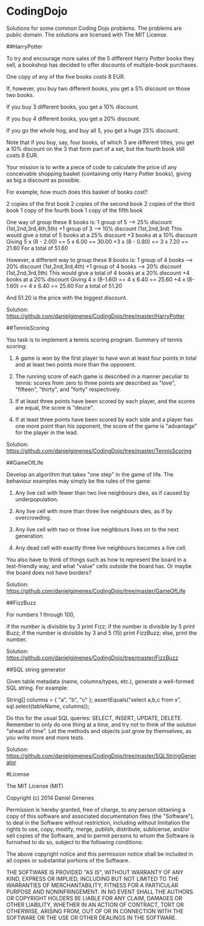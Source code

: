 CodingDojo
==========

Solutions for some common Coding Dojo problems. The problems are public domain. The solutions are licensed with The MIT License.

##HarryPotter

To try and encourage more sales of the 5 different Harry Potter books they sell, a bookshop has decided to offer discounts of multiple-book purchases. 

One copy of any of the five books costs 8 EUR. 

If, however, you buy two different books, you get a 5% discount on those two books.

If you buy 3 different books, you get a 10% discount. 

If you buy 4 different books, you get a 20% discount.

If you go the whole hog, and buy all 5, you get a huge 25% discount. 

Note that if you buy, say, four books, of which 3 are different titles, you get a 10% discount on the 3 that form part of a set, but the fourth book still costs 8 EUR. 

Your mission is to write a piece of code to calculate the price of any conceivable shopping basket (containing only Harry Potter books), giving as big a discount as possible.

For example, how much does this basket of books cost?

2 copies of the first book
2 copies of the second book
2 copies of the third book
1 copy of the fourth book
1 copy of the fifth book

One way of group these 8 books is:
 1 group of 5 --> 25% discount (1st,2nd,3rd,4th,5th)
+1 group of 3 --> 10% discount (1st,2nd,3rd)
This would give a total of
 5 books at a 25% discount
+3 books at a 10% discount
Giving
 5 x (8 - 2.00) == 5 x 6.00 == 30.00
+3 x (8 - 0.80) == 3 x 7.20 == 21.60
For a total of 51.60

However, a different way to group these 8 books is:
 1 group of 4 books --> 20% discount  (1st,2nd,3rd,4th)
+1 group of 4 books --> 20% discount  (1st,2nd,3rd,5th)
This would give a total of
 4 books at a 20% discount
+4 books at a 20% discount
Giving
 4 x (8-1.60) == 4 x 6.40 == 25.60
+4 x (8-1.60) == 4 x 6.40 == 25.60
For a total of 51.20

And 51.20 is the price with the biggest discount.

Solution: https://github.com/danielgimenes/CodingDojo/tree/master/HarryPotter

##TennisScoring

You task is to implement a tennis scoring program. Summary of tennis scoring:

1. A game is won by the first player to have won at least four points in total and at least two points more than the opponent.
   
2. The running score of each game is described in a manner peculiar to tennis: scores from zero to three points are described as "love", "fifteen", "thirty", and "forty" respectively.
   
3. If at least three points have been scored by each player, and the scores are equal, the score is "deuce".
   
4. If at least three points have been scored by each side and a player has one more point than his opponent, the score of the game is "advantage" for the player in the lead.

Solution: https://github.com/danielgimenes/CodingDojo/tree/master/TennisScoring

##GameOfLife

Develop an algorithm that takes "one step" in the game of life. The behaviour examples may simply be the rules of the game:

1. Any live cell with fewer than two live neighbours dies, as if caused by underpopulation.

2. Any live cell with more than three live neighbours dies, as if by overcrowding.

3. Any live cell with two or three live neighbours lives on to the next generation.

4. Any dead cell with exactly three live neighbours becomes a live cell.

You also have to think of things such as how to represent the board in a test-friendly way, and what "value" cells outside the board has. Or maybe the board does not have borders?

Solution: https://github.com/danielgimenes/CodingDojo/tree/master/GameOfLife

##FizzBuzz

For numbers 1 through 100,

if the number is divisible by 3 print Fizz;
if the number is divisible by 5 print Buzz;
if the number is divisible by 3 and 5 (15) print FizzBuzz;
else, print the number.

Solution: https://github.com/danielgimenes/CodingDojo/tree/master/FizzBuzz

##SQL string generator

Given table metadata (name, columns/types, etc.), generate a well-formed SQL string. For example:

String[] columns = { "a", "b", "c" };
assertEquals("select a,b,c from x", sql.select(tableName, columns));

Do this for the usual SQL queries: SELECT, INSERT, UPDATE, DELETE. Remember to only do one thing at a time, and try not to think of the solution "ahead of time". Let the methods and objects just grow by themselves, as you write more and more tests.

Solution: https://github.com/danielgimenes/CodingDojo/tree/master/SQLStringGenerator

#License

The MIT License (MIT)

Copyright (c) 2014 Daniel Gimenes

Permission is hereby granted, free of charge, to any person obtaining a copy
of this software and associated documentation files (the "Software"), to deal
in the Software without restriction, including without limitation the rights
to use, copy, modify, merge, publish, distribute, sublicense, and/or sell
copies of the Software, and to permit persons to whom the Software is
furnished to do so, subject to the following conditions:

The above copyright notice and this permission notice shall be included in all
copies or substantial portions of the Software.

THE SOFTWARE IS PROVIDED "AS IS", WITHOUT WARRANTY OF ANY KIND, EXPRESS OR
IMPLIED, INCLUDING BUT NOT LIMITED TO THE WARRANTIES OF MERCHANTABILITY,
FITNESS FOR A PARTICULAR PURPOSE AND NONINFRINGEMENT. IN NO EVENT SHALL THE
AUTHORS OR COPYRIGHT HOLDERS BE LIABLE FOR ANY CLAIM, DAMAGES OR OTHER
LIABILITY, WHETHER IN AN ACTION OF CONTRACT, TORT OR OTHERWISE, ARISING FROM,
OUT OF OR IN CONNECTION WITH THE SOFTWARE OR THE USE OR OTHER DEALINGS IN THE
SOFTWARE.


